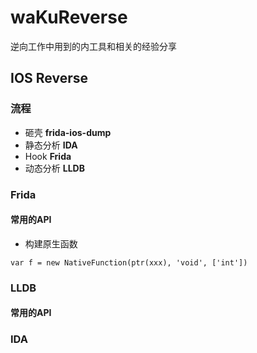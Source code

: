 # waKuReverse
逆向工作中用到的内工具和相关的经验分享
## IOS Reverse
### 流程
* 砸壳 **frida-ios-dump**
* 静态分析 **IDA**
* Hook **Frida**
* 动态分析 **LLDB**
### Frida
#### 常用的API
* 构建原生函数
```
var f = new NativeFunction(ptr(xxx), 'void', ['int'])
```
### LLDB
#### 常用的API
### IDA
